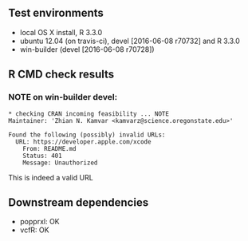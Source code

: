 ## Test environments

* local OS X install, R 3.3.0
* ubuntu 12.04 (on travis-ci), devel [2016-06-08 r70732] and R 3.3.0
* win-builder (devel [2016-06-08 r70728])

## R CMD check results

### NOTE on win-builder devel:

```
* checking CRAN incoming feasibility ... NOTE
Maintainer: 'Zhian N. Kamvar <kamvarz@science.oregonstate.edu>'

Found the following (possibly) invalid URLs:
  URL: https://developer.apple.com/xcode
    From: README.md
    Status: 401
    Message: Unauthorized
```

This is indeed a valid URL

## Downstream dependencies

- popprxl: OK
- vcfR: OK

